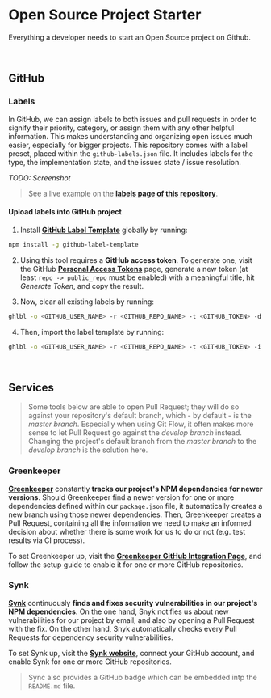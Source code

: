 # Open Source Project Starter

Everything a developer needs to start an Open Source project on Github.

<br>

## GitHub

### Labels

In GitHub, we can assign labels to both issues and pull requests in order to signify their priority, category, or assign them with any other
helpful information. This makes understanding and organizing open issues much easier, especially for bigger projects. This repository comes with a label preset, placed within the `github-labels.json` file. It includes labels for the type, the implementation
state, and the issues state / issue resolution.

*TODO: Screenshot*

> See a live example on the **[labels page of this repository](https://github.com/dominique-mueller/open-source-project-starter/labels)**.

#### Upload labels into GitHub project

1. Install **[GitHub Label Template](https://github.com/xavierchow/github-label-template)** globally by running:
``` bash
npm install -g github-label-template
```

2. Using this tool requires a **GitHub access token**. To generate one, visit the GitHub
**[Personal Access Tokens](https://github.com/settings/tokens)** page, generate a new token (at least `repo -> public_repo` must be
enabled) with a meaningful title, hit *Generate Token*, and copy the result.

3. Now, clear all existing labels by running:
``` bash
ghlbl -o <GITHUB_USER_NAME> -r <GITHUB_REPO_NAME> -t <GITHUB_TOKEN> -d
```

4. Then, import the label template by running:
``` bash
ghlbl -o <GITHUB_USER_NAME> -r <GITHUB_REPO_NAME> -t <GITHUB_TOKEN> -i github-labels.json
```

<br>

## Services

> Some tools below are able to open Pull Request; they will do so against your repository's default branch, which - by default - is the
*master branch*. Especially when using Git Flow, it often makes more sense to let Pull Request go against the *develop branch* instead.
Changing the project's default branch from the *master branch* to the *develop branch* is the solution here.

### Greenkeeper

**[Greenkeeper](https://greenkeeper.io/)** constantly **tracks our project's NPM dependencies for newer versions**. Should Greenkeeper find
a newer version for one or more dependencies defined within our `package.json` file, it automatically creates a new branch using those newer
dependencies. Then, Greenkeeper creates a Pull Request, containing all the information we need to make an informed decision about whether
there is some work for us to do or not (e.g. test results via CI process).

To set Greenkeeper up, visit the **[Greenkeeper GitHub Integration Page](https://github.com/integration/greenkeeper)**, and follow the setup
guide to enable it for one or more GitHub repositories.

### Synk

**[Synk](https://snyk.io/)** continuously **finds and fixes security vulnerabilities in our project's NPM dependencies**. On the one hand,
Snyk notifies us about new vulnerabilities for our project by email, and also by opening a Pull Request with the fix. On the other hand,
Snyk automatically checks every Pull Requests for dependency security vulnerabilities.

To set Synk up, visit the **[Synk website](https://snyk.io/)**, connect your GitHub account, and enable Synk for one or more GitHub
repositories.

> Sync also provides a GitHub badge which can be embedded intp the `README.md` file.
